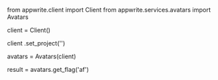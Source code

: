 from appwrite.client import Client
from appwrite.services.avatars import Avatars

client = Client()

client
    .set_project('')

avatars = Avatars(client)

result = avatars.get_flag('af')
